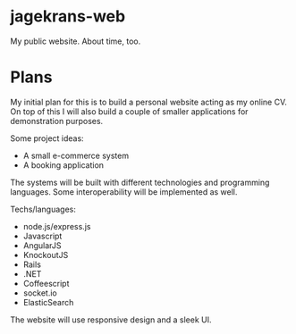 jagekrans-web
=============

My public website. About time, too.


Plans
=====

My initial plan for this is to build a personal website acting as my online CV. 
On top of this I will also build a couple of smaller applications for demonstration purposes.

Some project ideas:
- A small e-commerce system
- A booking application

The systems will be built with different technologies and programming languages. Some interoperability will be implemented as well.

Techs/languages:
- node.js/express.js
- Javascript
- AngularJS
- KnockoutJS
- Rails
- .NET
- Coffeescript
- socket.io
- ElasticSearch

The website will use responsive design and a sleek UI.
